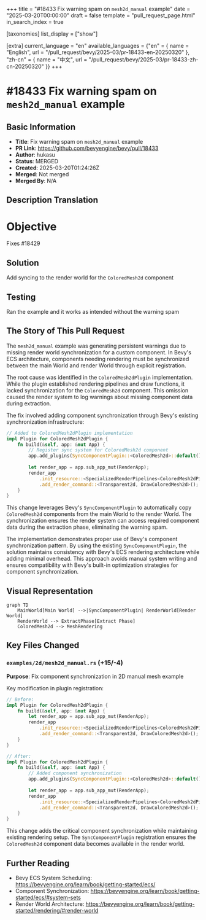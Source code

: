 +++
title = "#18433 Fix warning spam on `mesh2d_manual` example"
date = "2025-03-20T00:00:00"
draft = false
template = "pull_request_page.html"
in_search_index = true

[taxonomies]
list_display = ["show"]

[extra]
current_language = "en"
available_languages = {"en" = { name = "English", url = "/pull_request/bevy/2025-03/pr-18433-en-20250320" }, "zh-cn" = { name = "中文", url = "/pull_request/bevy/2025-03/pr-18433-zh-cn-20250320" }}
+++

# #18433 Fix warning spam on `mesh2d_manual` example

## Basic Information
- **Title**: Fix warning spam on `mesh2d_manual` example
- **PR Link**: https://github.com/bevyengine/bevy/pull/18433
- **Author**: hukasu
- **Status**: MERGED
- **Created**: 2025-03-20T01:24:26Z
- **Merged**: Not merged
- **Merged By**: N/A

## Description Translation
# Objective

Fixes #18429 

## Solution

Add syncing to the render world for the `ColoredMesh2d` component

## Testing

Ran the example and it works as intended without the warning spam

## The Story of This Pull Request

The `mesh2d_manual` example was generating persistent warnings due to missing render world synchronization for a custom component. In Bevy's ECS architecture, components needing rendering must be synchronized between the main World and render World through explicit registration.

The root cause was identified in the `ColoredMesh2dPlugin` implementation. While the plugin established rendering pipelines and draw functions, it lacked synchronization for the `ColoredMesh2d` component. This omission caused the render system to log warnings about missing component data during extraction.

The fix involved adding component synchronization through Bevy's existing synchronization infrastructure:

```rust
// Added to ColoredMesh2dPlugin implementation
impl Plugin for ColoredMesh2dPlugin {
    fn build(&self, app: &mut App) {
        // Register sync system for ColoredMesh2d component
        app.add_plugins(SyncComponentPlugin::<ColoredMesh2d>::default());
        
        let render_app = app.sub_app_mut(RenderApp);
        render_app
            .init_resource::<SpecializedRenderPipelines<ColoredMesh2dPipeline>>()
            .add_render_command::<Transparent2d, DrawColoredMesh2d>();
    }
}
```

This change leverages Bevy's `SyncComponentPlugin` to automatically copy `ColoredMesh2d` components from the main World to the render World. The synchronization ensures the render system can access required component data during the extraction phase, eliminating the warning spam.

The implementation demonstrates proper use of Bevy's component synchronization pattern. By using the existing `SyncComponentPlugin`, the solution maintains consistency with Bevy's ECS rendering architecture while adding minimal overhead. This approach avoids manual system writing and ensures compatibility with Bevy's built-in optimization strategies for component synchronization.

## Visual Representation

```mermaid
graph TD
    MainWorld[Main World] -->|SyncComponentPlugin| RenderWorld[Render World]
    RenderWorld --> ExtractPhase[Extract Phase]
    ColoredMesh2d --> MeshRendering
```

## Key Files Changed

### `examples/2d/mesh2d_manual.rs` (+15/-4)
**Purpose**: Fix component synchronization in 2D manual mesh example

Key modification in plugin registration:
```rust
// Before:
impl Plugin for ColoredMesh2dPlugin {
    fn build(&self, app: &mut App) {
        let render_app = app.sub_app_mut(RenderApp);
        render_app
            .init_resource::<SpecializedRenderPipelines<ColoredMesh2dPipeline>>()
            .add_render_command::<Transparent2d, DrawColoredMesh2d>();
    }
}

// After:
impl Plugin for ColoredMesh2dPlugin {
    fn build(&self, app: &mut App) {
        // Added component synchronization
        app.add_plugins(SyncComponentPlugin::<ColoredMesh2d>::default());
        
        let render_app = app.sub_app_mut(RenderApp);
        render_app
            .init_resource::<SpecializedRenderPipelines<ColoredMesh2dPipeline>>()
            .add_render_command::<Transparent2d, DrawColoredMesh2d>();
    }
}
```

This change adds the critical component synchronization while maintaining existing rendering setup. The `SyncComponentPlugin` registration ensures the `ColoredMesh2d` component data becomes available in the render world.

## Further Reading

- Bevy ECS System Scheduling: https://bevyengine.org/learn/book/getting-started/ecs/
- Component Synchronization: https://bevyengine.org/learn/book/getting-started/ecs/#system-sets
- Render World Architecture: https://bevyengine.org/learn/book/getting-started/rendering/#render-world